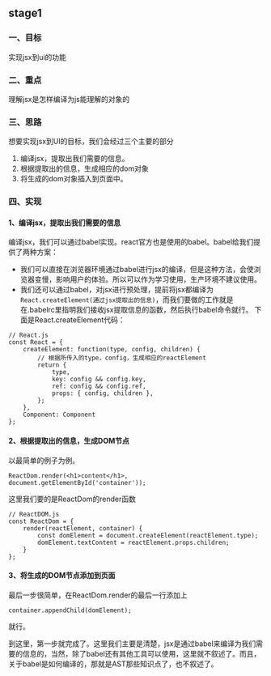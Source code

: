 ## stage1

### 一、目标
实现jsx到ui的功能

### 二、重点
理解jsx是怎样编译为js能理解的对象的

### 三、思路

想要实现jsx到UI的目标，我们会经过三个主要的部分

 1. 编译jsx，提取出我们需要的信息。
 2. 根据提取出的信息，生成相应的dom对象
 3. 将生成的dom对象插入到页面中。

### 四、实现

#### 1、编译jsx，提取出我们需要的信息

编译jsx，我们可以通过babel实现。react官方也是使用的babel。babel给我们提供了两种方案：

- 我们可以直接在浏览器环境通过babel进行jsx的编译，但是这种方法，会使浏览器变慢，影响用户的体验。所以可以作为学习使用，生产环境不建议使用。
- 我们还可以通过babel，对jsx进行预处理，提前将jsx都编译为`React.createElement(通过jsx提取出的信息)`，而我们要做的工作就是在.babelrc里指明我们接收jsx提取信息的函数，然后执行babel命令就行。
下面是React.createElement代码：

```
// React.js
const React = {
    createElement: function(type, config, children) {
        // 根据所传入的type，config，生成相应的reactElement
        return {
            type,
            key: config && config.key,
            ref: config && config.ref,
            props: { config, children },
        };
    },
    Component: Component
};
```


#### 2、根据提取出的信息，生成DOM节点

以最简单的例子为例。

```
ReactDom.render(<h1>content</h1>, document.getElementById('container'));
```

这里我们要的是ReactDom的render函数

```
// ReactDOM.js
const ReactDom = {
    render(reactElement, container) {
        const domElement = document.createElement(reactElement.type);
        domElement.textContent = reactElement.props.children;
    }
};
```

#### 3、将生成的DOM节点添加到页面

最后一步很简单，在ReactDom.render的最后一行添加上

```
container.appendChild(domElement);
```

就行。

到这里，第一步就完成了。这里我们主要是清楚，jsx是通过babel来编译为我们需要的信息的，当然，除了babel还有其他工具可以使用，这里就不叙述了。而且，关于babel是如何编译的，那就是AST那些知识点了，也不叙述了。
